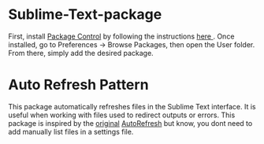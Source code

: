 # Sublime-Text-package
First, install [Package Control](https://packagecontrol.io/packages/Package%20Control) by following the instructions [here ](https://packagecontrol.io/packages/Package%20Control). Once installed, go to Preferences -> Browse Packages, then open the User folder. From there, simply add the desired package.

# Auto Refresh Pattern
This package automatically refreshes files in the Sublime Text interface. It is useful when working with files used to redirect outputs or errors.
This package is inspired by the [original](https://packagecontrol.io/packages/Auto%20Refresh) [AutoRefresh](https://github.com/Wouterdek/AutoRefresh) but know, you dont need to add manually list files in a settings file.
